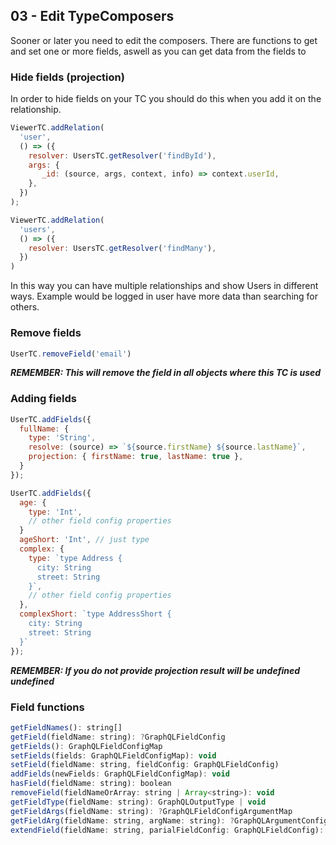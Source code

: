 
## 03 - Edit TypeComposers
Sooner or later you need to edit the composers. There are functions to get and set one or more fields, aswell as you can get data from the fields to

### Hide fields (projection)
In order to hide fields on your TC you should do this when you add it on the relationship.
```js
ViewerTC.addRelation(
  'user',
  () => ({
    resolver: UsersTC.getResolver('findById'),
    args: {
       _id: (source, args, context, info) => context.userId,
    },
  })
);

ViewerTC.addRelation(
  'users',
  () => ({
    resolver: UsersTC.getResolver('findMany'),
  })
)
```
In this way you can have multiple relationships and show Users in different ways. Example would be logged in user have more data than searching for others.


### Remove fields
```js
UserTC.removeField('email')
```
___REMEMBER: This will remove the field in all objects where this TC is used___

### Adding fields
```js
UserTC.addFields({
  fullName: {
    type: 'String',
    resolve: (source) => `${source.firstName} ${source.lastName}`,
    projection: { firstName: true, lastName: true },
  }
});

UserTC.addFields({
  age: {
    type: 'Int',
    // other field config properties
  }
  ageShort: 'Int', // just type
  complex: {
    type: `type Address {
      city: String
      street: String
    }`,
    // other field config properties
  },
  complexShort: `type AddressShort {
    city: String
    street: String
  }`
});
```
___REMEMBER: If you do not provide projection result will be undefined undefined___


### Field functions
```js
getFieldNames(): string[]
getField(fieldName: string): ?GraphQLFieldConfig
getFields(): GraphQLFieldConfigMap
setFields(fields: GraphQLFieldConfigMap): void
setField(fieldName: string, fieldConfig: GraphQLFieldConfig)
addFields(newFields: GraphQLFieldConfigMap): void
hasField(fieldName: string): boolean
removeField(fieldNameOrArray: string | Array<string>): void
getFieldType(fieldName: string): GraphQLOutputType | void
getFieldArgs(fieldName: string): ?GraphQLFieldConfigArgumentMap
getFieldArg(fieldName: string, argName: string): ?GraphQLArgumentConfig
extendField(fieldName: string, parialFieldConfig: GraphQLFieldConfig): GraphQLFieldConfig)
```
